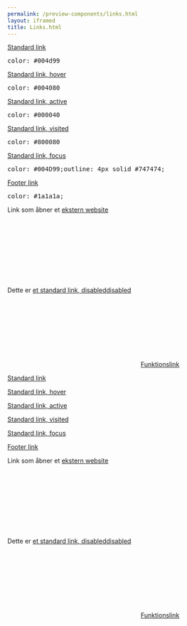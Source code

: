 ```yaml
--- 
permalink: /preview-components/links.html
layout: iframed 
title: Links.html
---
```

<div class="container">
    <div class="row">
        <div class="col-12 col-md-6">
            <p>
                <a href="javascript:void(0);" class="">Standard link</a>
            </p>
        </div>
        <div class="col-12 col-md-6">
            <pre>color: #004d99</pre>
        </div>
    </div>
    <div class="row">
        <div class="col-12 col-md-6">
            <p>
                <a href="javascript:void(0);" class="link-hover">Standard
                    link, hover</a>
            </p>
        </div>
        <div class="col-12 col-md-6">
            <pre>color: #004080</pre>
        </div>
    </div>
    <div class="row">
        <div class="col-12 col-md-6">
            <p>
                <a href="javascript:void(0);" class="link-active">Standard
                    link, active</a>
            </p>
        </div>
        <div class="col-12 col-md-6">
            <pre>color: #000040</pre>
        </div>
    </div>
    <div class="row">
        <div class="col-12 col-md-6">
            <p>
                <a href="javascript:void(0);" class="link-visited">Standard
                    link, visited</a>
            </p>
        </div>
        <div class="col-12 col-md-6">
            <pre>color: #800080</pre>
        </div>
    </div>
    <div class="row">
        <div class="col-12 col-md-6">
            <p>
                <a href="javascript:void(0);" class="link-focus">Standard
                    link, focus</a>
            </p>
        </div>
        <div class="col-12 col-md-6">
            <pre>color: #004D99;outline: 4px solid #747474;</pre>
        </div>
    </div>
    <div class="row">
        <div class="col-12 col-md-6">
            <p>
                <a href="javascript:void(0);" class="function-link">Footer
                    link</a>
            </p>
        </div>
        <div class="col-12 col-md-6">
            <pre>color: #1a1a1a;</pre>
        </div>
    </div>
    <div class="row">
        <div class="col-12">
            <p>Link som åbner et <a href="" class="icon-link">ekstern
                    website<svg class="icon-svg "  focusable="false" aria-hidden="true" tabindex="-1"><use xlink:href="#open-in-new"></use></svg></a>
            </p>
        </div>
    </div>
    <div class="row">
        <div class="col-12">
            <p>Dette er <a href="javascript:void(0);" class="disabled"
                    aria-disabled="true" tabindex="-1">et standard link,
                    disabled<span class="sr-only">disabled</span></a></p>
        </div>
    </div>
    <div class="row">
        <div class="col-12">
            <p><a href="javascript:void(0);"
                    class="function-link"><svg class="icon-svg "  focusable="false" aria-hidden="true" tabindex="-1"><use xlink:href="#printer"></use></svg>Funktionslink</a>
            </p>
        </div>
    </div>
</div>
<div class="container background-dark p-6">
    <div class="row">
        <div class="col-12 col-md-6">
            <p>
                <a href="javascript:void(0);" class="">Standard link</a>
            </p>
        </div>
    </div>
    <div class="row">
        <div class="col-12 col-md-6">
            <p>
                <a href="javascript:void(0);" class="link-hover">Standard
                    link, hover</a>
            </p>
        </div>
    </div>
    <div class="row">
        <div class="col-12 col-md-6">
            <p>
                <a href="javascript:void(0);" class="link-active">Standard
                    link, active</a>
            </p>
        </div>
    </div>
    <div class="row">
        <div class="col-12 col-md-6">
            <p>
                <a href="javascript:void(0);" class="link-visited">Standard
                    link, visited</a>
            </p>
        </div>
    </div>
    <div class="row">
        <div class="col-12 col-md-6">
            <p>
                <a href="javascript:void(0);" class="link-focus">Standard
                    link, focus</a>
            </p>
        </div>
    </div>
    <div class="row">
        <div class="col-12 col-md-6">
            <p>
                <a href="javascript:void(0);" class="function-link">Footer
                    link</a>
            </p>
        </div>
    </div>
    <div class="row">
        <div class="col-12">
            <p>Link som åbner et <a href="" class="icon-link">ekstern
                    website<svg class="icon-svg "  focusable="false" aria-hidden="true" tabindex="-1"><use xlink:href="#open-in-new"></use></svg></a>
            </p>
        </div>
    </div>
    <div class="row">
        <div class="col-12">
            <p>Dette er <a href="javascript:void(0);" class="disabled"
                    aria-disabled="true" tabindex="-1">et standard link,
                    disabled<span class="sr-only">disabled</span></a></p>
        </div>
    </div>
    <div class="row">
        <div class="col-12">
            <p><a href="javascript:void(0);"
                    class="function-link"><svg class="icon-svg "  focusable="false" aria-hidden="true" tabindex="-1"><use xlink:href="#printer"></use></svg>Funktionslink</a>
            </p>
        </div>
    </div>
</div>